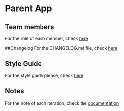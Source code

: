 # Parent App

## Team members
For the role of each member, check [here](docs/roles.md)

##Changelog
For the CHANGELOG.md file, check [here](CHANGELOG.md)

## Style Guide
For the style guide please, check [here](docs/styleGuide.md)

## Notes
For the note of each iteration, check the [documentation](docs/README.md)

